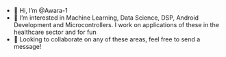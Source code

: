 - 👋 Hi, I’m @Awara-1
- 👀 I’m interested in Machine Learning, Data Science, DSP, Android Development and Microcontrollers. I work on applications of these in the healthcare sector and for fun
- 💞️ Looking to collaborate on any of these areas, feel free to send a message!

<!---
Awara-1/Awara-1 is a ✨ special ✨ repository because its `README.md` (this file) appears on your GitHub profile.
You can click the Preview link to take a look at your changes.
--->

